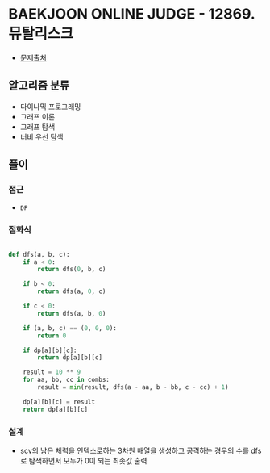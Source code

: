 # BAEKJOON ONLINE JUDGE - 12869. 뮤탈리스크

- [문제출처](https://www.acmicpc.net/problem/12869 '12869. 뮤탈리스크')

## 알고리즘 분류

- 다이나믹 프로그래밍
- 그래프 이론
- 그래프 탐색
- 너비 우선 탐색

## 풀이

### 접근

- `DP`

### 점화식

```python

def dfs(a, b, c):
    if a < 0:
        return dfs(0, b, c)

    if b < 0:
        return dfs(a, 0, c)

    if c < 0:
        return dfs(a, b, 0)

    if (a, b, c) == (0, 0, 0):
        return 0

    if dp[a][b][c]:
        return dp[a][b][c]

    result = 10 ** 9
    for aa, bb, cc in combs:
        result = min(result, dfs(a - aa, b - bb, c - cc) + 1)

    dp[a][b][c] = result
    return dp[a][b][c]

```

### 설계

- scv의 남은 체력을 인덱스로하는 3차원 배열을 생성하고 공격하는 경우의 수를 dfs로 탐색하면서 모두가 0이 되는 최솟값 출력
